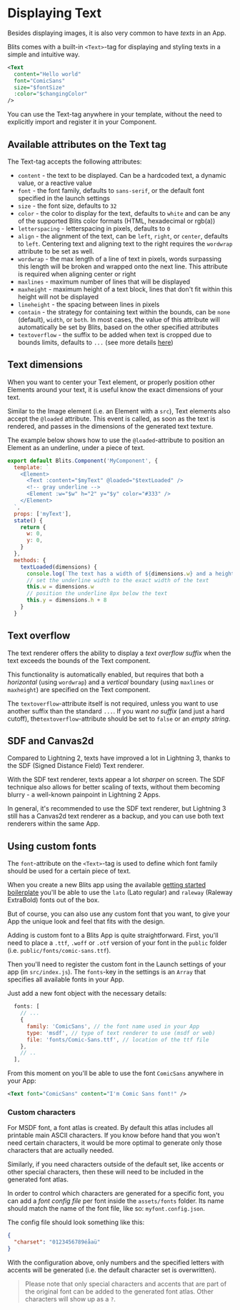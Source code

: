 # Displaying Text

Besides displaying images, it is also very common to have _texts_ in an App.

Blits comes with a built-in `<Text>`-tag for displaying and styling texts in a simple and intuitive way.

```xml
<Text
  content="Hello world"
  font="ComicSans"
  size="$fontSize"
  :color="$changingColor"
/>

```
You can use the Text-tag anywhere in your template, without the need to explicitly import and register it in your Component.

## Available attributes on the Text tag

The Text-tag accepts the following attributes:

- `content` - the text to be displayed. Can be a hardcoded text, a dynamic value, or a reactive value
- `font` - the font family, defaults to `sans-serif`, or the default font specified in the launch settings
- `size`  - the font size, defaults to `32`
- `color` - the color to display for the text, defaults to `white` and can be any of the supported Blits color formats (HTML, hexadecimal or rgb(a))
- `letterspacing` - letterspacing in pixels, defaults to `0`
- `align` - the alignment of the text, can be `left`, `right`, or `center`, defaults to `left`. Centering text and aligning text to the right requires the `wordwrap` attribute to be set as well.
- `wordwrap` - the max length of a line of text in pixels, words surpassing this length will be broken and wrapped onto the next line. This attribute is required when aligning center or right
- `maxlines` - maximum number of lines that will be displayed
- `maxheight` - maximum height of a text block, lines that don't fit within this height will not be displayed
- `lineheight` - the spacing between lines in pixels
- `contain` - the strategy for containing text within the bounds, can be `none` (default), `width`, or `both`. In most cases, the value of this attribute will automatically be set by Blits, based on the other specified attributes
- `textoverflow` - the suffix to be added when text is cropped due to bounds limits, defaults to `...` (see more details [here](#text-overflow))

## Text dimensions

When you want to center your Text element, or properly position other Elements around your text, it is useful know the exact dimensions of your text.

Similar to the Image element (i.e. an Element with a `src`), Text elements also accept the `@loaded` attribute. This event is called, as soon as the text is rendered, and passes in the dimensions of the generated text texture.

The example below shows how to use the `@loaded`-attribute to position an Element as an underline, under a piece of text.

```js
export default Blits.Component('MyComponent', {
  template: `
    <Element>
      <Text :content="$myText" @loaded="$textLoaded" />
      <!-- gray underline -->
      <Element :w="$w" h="2" y="$y" color="#333" />
    </Element>
  `,
  props: ['myText'],
  state() {
    return {
      w: 0,
      y: 0,
    }
  },
  methods: {
    textLoaded(dimensions) {
      console.log(`The text has a width of ${dimensions.w} and a height of ${dimensions.h}`)
      // set the underline width to the exact width of the text
      this.w = dimensions.w
      // position the underline 8px below the text
      this.y = dimensions.h + 8
    }
  }
```

## Text overflow

The text renderer offers the ability to display a _text overflow suffix_ when the text exceeds the bounds of the Text component.

This functionality is automatically enabled, but requires that both a _horizontal_ (using `wordwrap`) and a _vertical_ boundary (using `maxlines` or `maxheight`) are specified on the Text component.

The `textoverflow`-attribute itself is not required, unless you want to use another suffix than the standard `...`. If you want _no suffix_ (and just a hard cutoff), the`textoverflow`-attribute should be set to `false` or an _empty string_.

## SDF and Canvas2d

Compared to Lightning 2, texts have improved a lot in Lightning 3, thanks to the SDF (Signed Distance Field) Text renderer.

With the SDF text renderer, texts appear a lot _sharper_ on screen. The SDF technique also allows for better scaling of texts, without them becoming blurry - a well-known painpoint in Lightning 2 Apps.

 In general, it's recommended to use the SDF text renderer, but Lightning 3 still has a Canvas2d text renderer as a backup, and you can use both text renderers within the same App.

## Using custom fonts

The `font`-attribute on the `<Text>`-tag is used to define which font family should be used for a certain piece of text.

When you create a new Blits app using the available [getting started boilerplate](../getting_started/getting_started.md) you'll be able to use the `lato` (Lato regular) and `raleway` (Raleway ExtraBold) fonts out of the box.

But of course, you can also use any custom font that you want, to give your App the unique look and feel that fits with the design.

Adding is custom font to a Blits App is quite straightforward. First, you'll need to place a `.ttf`, `.woff` or `.otf` version of your font in the `public` folder (i.e. `public/fonts/comic-sans.ttf`).

Then you'll need to register the custom font in the Launch settings of your app (in `src/index.js`). The `fonts`-key in the settings is an `Array` that specifies all available fonts in your App.

Just add a new font object with the necessary details:

```js
  fonts: [
    // ...
    {
      family: 'ComicSans', // the font name used in your App
      type: 'msdf', // type of text renderer to use (msdf or web)
      file: 'fonts/Comic-Sans.ttf', // location of the ttf file
    },
    // ..
  ],
  ```

From this moment on you'll be able to use the font `ComicSans` anywhere in your App:

```xml
<Text font="ComicSans" content="I'm Comic Sans font!" />
```

### Custom characters

For MSDF font, a font atlas is created. By default this atlas includes all printable main ASCII characters. If you know before hand that you won't need certain characters, it would be more optimal to generate only those characters that are actually needed.

Similarly, if you need characters outside of the default set, like accents or other special characters, then these will need to be included in the generated font atlas.

In order to control which characters are generated for a specific font, you can add a _font config file_ per font inside the `assets/fonts` folder. Its name should match the name of the font file, like so: `myfont.config.json`.

The config file should look something like this:

```json
{
  "charset": "0123456789éåaü"
}
```
With the configuration above, only numbers and the specified letters with accents will be generated (i.e. the default character set is overwritten).

> Please note that only special characters and accents that are part of the original font can be added to the generated font atlas. Other characters will show up as a `?`.
